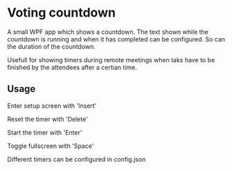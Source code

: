 # Voting countdown

A small WPF app which shows a countdown. The text shown while the countdown is running and when it has completed can be configured. So can the duration of the countdown.

Usefull for showing timers during remote meetings when taks have to be finished by the attendees after a certian time.

## Usage

Enter setup screen with 'Insert'

Reset the timer with 'Delete'

Start the timer with 'Enter'

Toggle fullscreen with 'Space'

Different timers can be configured in config.json
